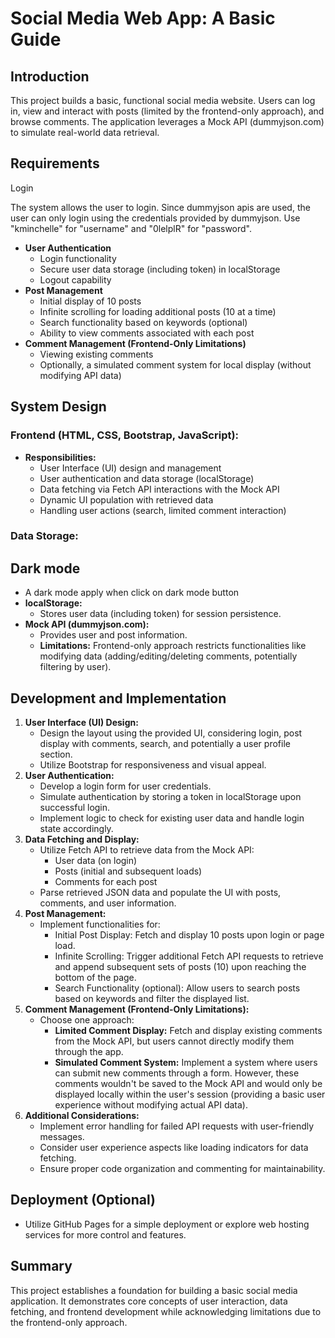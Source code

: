 # Social Media Web App: A Basic Guide


## Introduction

This project builds a basic, functional social media website. Users can log in, view and interact with posts (limited by the frontend-only approach), and browse comments. The application leverages a Mock API (dummyjson.com) to simulate real-world data retrieval.


## Requirements

Login

The system allows the user to login.
Since dummyjson apis are used, the user can only login using the credentials provided by dummyjson.
Use "kminchelle" for "username" and "0lelplR" for "password".

- **User Authentication**
    - Login functionality
    - Secure user data storage (including token) in localStorage
    - Logout capability
- **Post Management**
    - Initial display of 10 posts
    - Infinite scrolling for loading additional posts (10 at a time)
    - Search functionality based on keywords (optional)
    - Ability to view comments associated with each post
- **Comment Management (Frontend-Only Limitations)**
    - Viewing existing comments
    - Optionally, a simulated comment system for local display (without modifying API data)

## System Design

### Frontend (HTML, CSS, Bootstrap, JavaScript):

- **Responsibilities:**
    - User Interface (UI) design and management
    - User authentication and data storage (localStorage)
    - Data fetching via Fetch API interactions with the Mock API
    - Dynamic UI population with retrieved data
    - Handling user actions (search, limited comment interaction)

### Data Storage:
## Dark mode
- A dark mode apply when click on dark mode button
- **localStorage:**
    - Stores user data (including token) for session persistence.
- **Mock API (dummyjson.com):**
    - Provides user and post information.
    - **Limitations:** Frontend-only approach restricts functionalities like modifying data (adding/editing/deleting comments, potentially filtering by user).

## Development and Implementation

1. **User Interface (UI) Design:**
    - Design the layout using the provided UI, considering login, post display with comments, search, and potentially a user profile section.
    - Utilize Bootstrap for responsiveness and visual appeal.
2. **User Authentication:**
    - Develop a login form for user credentials.
    - Simulate authentication by storing a token in localStorage upon successful login.
    - Implement logic to check for existing user data and handle login state accordingly.
3. **Data Fetching and Display:**
    - Utilize Fetch API to retrieve data from the Mock API:
        - User data (on login)
        - Posts (initial and subsequent loads)
        - Comments for each post
    - Parse retrieved JSON data and populate the UI with posts, comments, and user information.
4. **Post Management:**
    - Implement functionalities for:
        - Initial Post Display: Fetch and display 10 posts upon login or page load.
        - Infinite Scrolling: Trigger additional Fetch API requests to retrieve and append subsequent sets of posts (10) upon reaching the bottom of the page.
        - Search Functionality (optional): Allow users to search posts based on keywords and filter the displayed list.
5. **Comment Management (Frontend-Only Limitations):**
    - Choose one approach:
        - **Limited Comment Display:** Fetch and display existing comments from the Mock API, but users cannot directly modify them through the app.
        - **Simulated Comment System:** Implement a system where users can submit new comments through a form. However, these comments wouldn't be saved to the Mock API and would only be displayed locally within the user's session (providing a basic user experience without modifying actual API data).
6. **Additional Considerations:**
    - Implement error handling for failed API requests with user-friendly messages.
    - Consider user experience aspects like loading indicators for data fetching.
    - Ensure proper code organization and commenting for maintainability.

## Deployment (Optional)

- Utilize GitHub Pages for a simple deployment or explore web hosting services for more control and features.

## Summary

This project establishes a foundation for building a basic social media application. It demonstrates core concepts of user interaction, data fetching, and frontend development while acknowledging limitations due to the frontend-only approach.
